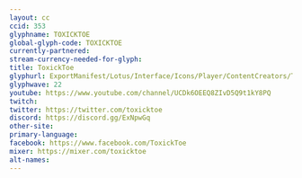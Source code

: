```yaml
---
layout: cc
ccid: 353
glyphname: TOXICKTOE
global-glyph-code: TOXICKTOE
currently-partnered:
stream-currency-needed-for-glyph:
title: ToxickToe
glyphurl: ExportManifest/Lotus/Interface/Icons/Player/ContentCreators/ToxickToe.png
glyphwave: 22
youtube: https://www.youtube.com/channel/UCDk6OEEQ8ZIvD5Q9t1kY8PQ
twitch:
twitter: https://twitter.com/toxicktoe
discord: https://discord.gg/ExNpwGq
other-site:
primary-language:
facebook: https://www.facebook.com/ToxickToe
mixer: https://mixer.com/toxicktoe
alt-names:
---
```

